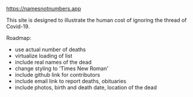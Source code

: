 https://namesnotnumbers.app

This site is designed to illustrate the human cost of ignoring the thread of Covid-19.

Roadmap:
* use actual number of deaths
* virtualize loading of list
* include real names of the dead
* change styling to 'Times New Roman'
* include github link for contributors
* include email link to report deaths, obituaries
* include photos, birth and death date, location of the dead